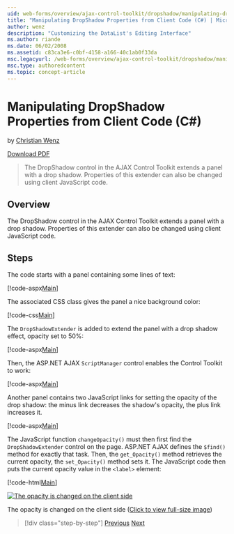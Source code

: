 ```yaml
---
uid: web-forms/overview/ajax-control-toolkit/dropshadow/manipulating-dropshadow-properties-from-client-code-cs
title: "Manipulating DropShadow Properties from Client Code (C#) | Microsoft Docs"
author: wenz
description: "Customizing the DataList's Editing Interface"
ms.author: riande
ms.date: 06/02/2008
ms.assetid: c83ca3e6-c0bf-4158-a166-40c1ab0f33da
msc.legacyurl: /web-forms/overview/ajax-control-toolkit/dropshadow/manipulating-dropshadow-properties-from-client-code-cs
msc.type: authoredcontent
ms.topic: concept-article
---
```

# Manipulating DropShadow Properties from Client Code (C#)

by [Christian Wenz](https://github.com/wenz)

[Download PDF](https://download.microsoft.com/download/b/6/a/b6ae89ee-df69-4c87-9bfb-ad1eb2b23373/dropshadow2CS.pdf)

> The DropShadow control in the AJAX Control Toolkit extends a panel with a drop shadow. Properties of this extender can also be changed using client JavaScript code.

## Overview

The DropShadow control in the AJAX Control Toolkit extends a panel with a drop shadow. Properties of this extender can also be changed using client JavaScript code.

## Steps

The code starts with a panel containing some lines of text:

[!code-aspx[Main](manipulating-dropshadow-properties-from-client-code-cs/samples/sample1.aspx)]

The associated CSS class gives the panel a nice background color:

[!code-css[Main](manipulating-dropshadow-properties-from-client-code-cs/samples/sample2.css)]

The `DropShadowExtender` is added to extend the panel with a drop shadow effect, opacity set to 50%:

[!code-aspx[Main](manipulating-dropshadow-properties-from-client-code-cs/samples/sample3.aspx)]

Then, the ASP.NET AJAX `ScriptManager` control enables the Control Toolkit to work:

[!code-aspx[Main](manipulating-dropshadow-properties-from-client-code-cs/samples/sample4.aspx)]

Another panel contains two JavaScript links for setting the opacity of the drop shadow: the minus link decreases the shadow's opacity, the plus link increases it.

[!code-aspx[Main](manipulating-dropshadow-properties-from-client-code-cs/samples/sample5.aspx)]

The JavaScript function `changeOpacity()` must then first find the `DropShadowExtender` control on the page. ASP.NET AJAX defines the `$find()` method for exactly that task. Then, the `get_Opacity()` method retrieves the current opacity, the `set_Opacity()` method sets it. The JavaScript code then puts the current opacity value in the `<label>` element:

[!code-html[Main](manipulating-dropshadow-properties-from-client-code-cs/samples/sample6.html)]

[![The opacity is changed on the client side](manipulating-dropshadow-properties-from-client-code-cs/_static/image2.png)](manipulating-dropshadow-properties-from-client-code-cs/_static/image1.png)

The opacity is changed on the client side ([Click to view full-size image](manipulating-dropshadow-properties-from-client-code-cs/_static/image3.png))

> [!div class="step-by-step"]
> [Previous](adjusting-the-z-index-of-a-dropshadow-cs.md)
> [Next](adjusting-the-z-index-of-a-dropshadow-vb.md)
